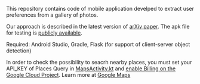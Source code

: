 This repository contains code of mobile application develped to extract user preferences from a gallery of photos.

Our approach is described in the latest version of [arXiv paper](https://arxiv.org/abs/1907.04519). The apk file for testing is [publicly available](https://drive.google.com/drive/folders/1rQkJZifq_89pu0sT_UnYXziuxutTpNEN).

Required: Android Studio, Gradle, Flask (for support of client-server object detection)

In order to check the possibility to seacrh nearby places, you must set your API_KEY of Places Query in [MapsActivity.kt](tf_android/app/src/main/java/com/pdmi_samsung/android/visual_preferences/MapsActivity.kt) and [enable Billing on the Google Cloud Project](https://console.cloud.google.com/project/_/billing/enable). Learn more at [Google Maps](https://developers.google.com/maps/gmp-get-started)

